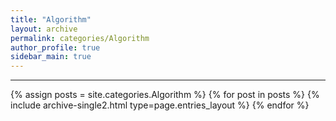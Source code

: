 ```yaml
---
title: "Algorithm"
layout: archive
permalink: categories/Algorithm
author_profile: true
sidebar_main: true
---
```

<!-- 공백이 포함되어 있는 카테고리 이름의 경우 site.categories.['a b c'] 이런식으로! -->

***
{% assign posts = site.categories.Algorithm %}
{% for post in posts %} {% include archive-single2.html type=page.entries_layout %} {% endfor %}
